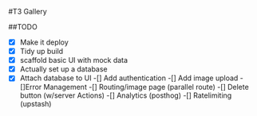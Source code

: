 #T3 Gallery

##TODO
-[x] Make it deploy
-[x] Tidy up build
-[x] scaffold basic UI with mock data
-[x] Actually set up a database
-[x] Attach database to UI
-[] Add authentication
-[] Add image upload
-[]Error Management
-[] Routing/image page (parallel route)
-[] Delete button (w/server Actions)
-[] Analytics (posthog)
-[] Ratelimiting (upstash)
